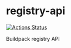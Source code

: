 # registry-api

[![Actions Status](https://github.com/buildpacks/registry-api/workflows/ci/badge.svg)](https://github.com/buildpacks/registry-api/actions)

Buildpack registry API
